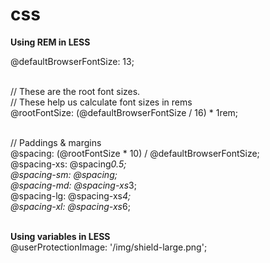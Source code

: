 # css

<b>Using REM in LESS</b><br/>

@defaultBrowserFontSize: 13;<br/><br/>

// These are the root font sizes.<br/>
// These help us calculate font sizes in rems<br/>
@rootFontSize: (@defaultBrowserFontSize / 16) * 1rem;<br/><br/>

// Paddings & margins<br/>
@spacing: (@rootFontSize * 10) / @defaultBrowserFontSize;<br/>
@spacing-xs: @spacing*0.5;<br/>
@spacing-sm: @spacing;<br/>
@spacing-md: @spacing-xs*3;<br/>
@spacing-lg: @spacing-xs*4;<br/>
@spacing-xl: @spacing-xs*6;<br/><br/>

<b>Using variables in LESS</b><br/>
@userProtectionImage: '/img/shield-large.png';<br/>

